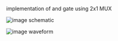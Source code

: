 implementation of and gate using 2x1 MUX

![image](https://github.com/user-attachments/assets/256b476d-2fc7-412f-9ce6-da56f894d340)
schematic

![image](https://github.com/user-attachments/assets/dfc1aaad-4edb-498a-9bbf-a943641b0282)
waveform
